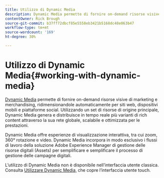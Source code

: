 ```yaml
---
title: Utilizzo di Dynamic Media
description: Dynamic Media permette di fornire on-demand risorse visive di marketing e merchandising, ridimensionandole automaticamente per siti web, dispositivi mobili e piattaforme social. Utilizzando un set di risorse di origine principale, Dynamic Media genera e distribuisce in tempo reale più varianti di rich content attraverso la sua rete globale, scalabile e ottimizzata per le prestazioni
contentOwner: Rick Brough
source-git-commit: b37ff72dbcf85e5558eb3421b5168dc48e063b47
workflow-type: tm+mt
source-wordcount: '169'
ht-degree: 30%

---
```



# Utilizzo di Dynamic Media{#working-with-dynamic-media}

[Dynamic Media](https://business.adobe.com/products/experience-manager/assets/dynamic-media.html) permette di fornire on-demand risorse visive di marketing e merchandising, ridimensionandole automaticamente per siti web, dispositivi mobili e piattaforme social. Utilizzando un set di risorse di origine principale, Dynamic Media genera e distribuisce in tempo reale più varianti di rich content attraverso la sua rete globale, scalabile e ottimizzata per le prestazioni.

Dynamic Media offre esperienze di visualizzazione interattiva, tra cui zoom, 360° rotazione e video. Dynamic Media incorpora in modo esclusivo i flussi di lavoro della soluzione Adobe Experience Manager di gestione delle risorse digitali (Assets) per semplificare e semplificare il processo di gestione delle campagne digitali.

L’utilizzo di Dynamic Media non è disponibile nell’interfaccia utente classica. Consulta [Utilizzare Dynamic Media,](/help/assets/dynamic-media/dynamic-media.md) che copre l’interfaccia utente touch.

<!-- 

OBSOLETE UNTIL INTEGRATING SCENE7 TOPIC GETS A MAJOR UPDATE
>[!NOTE]
>
>If you are using Dynamic Media, you cannot simultaneously use automatic uploads available if you have [integrated Dynamic Media Classic into AEM](/help/sites-cloud/administering/integrating-scene7.md). Dynamic Media is disabled by default.

-->

